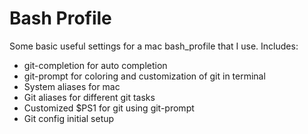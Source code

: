 # Bash Profile

Some basic useful settings for a mac bash_profile that I use. Includes:
* git-completion for auto completion
* git-prompt for coloring and customization of git in terminal
* System aliases for mac
* Git aliases for different git tasks
* Customized $PS1 for git using git-prompt
* Git config initial setup
